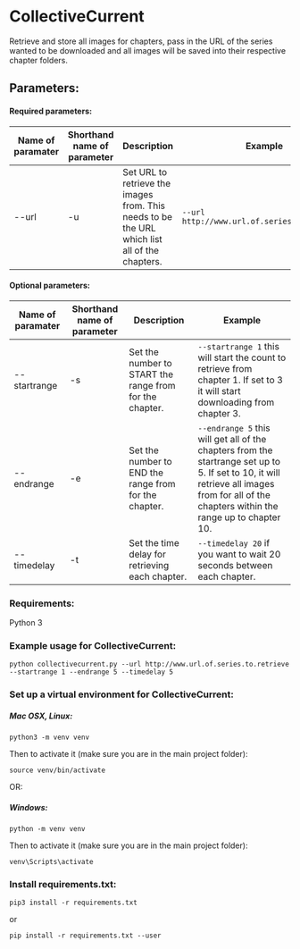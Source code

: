 # CollectiveCurrent

Retrieve and store all images for chapters, pass in the URL of the series wanted to be downloaded and all images will be saved into their respective chapter folders.

## Parameters:
#### Required parameters:
| Name of paramater | Shorthand name of parameter | Description | Example |
|-------------- | ------------- | ------------- | ------------- |
| --url | -u | Set URL to retrieve the images from. This needs to be the URL which list all of the chapters. | `--url http://www.url.of.series.to.retrieve` |


#### Optional parameters:
| Name of paramater | Shorthand name of parameter | Description | Example |
|-------------- | ------------- | ------------- | ------------- |
| --startrange | -s | Set the number to START the range from for the chapter. | `--startrange 1` this will start the count to retrieve from chapter 1. If set to 3 it will start downloading from chapter 3. |
| --endrange | -e | Set the number to END the range from for the chapter. | `--endrange 5` this will get all of the chapters from the startrange set up to 5. If set to 10, it will retrieve all images from for all of the chapters within the range up to chapter 10. |
| --timedelay | -t | Set the time delay for retrieving each chapter. | `--timedelay 20` if you want to wait 20 seconds between each chapter. |

### Requirements:
Python 3

### Example usage for CollectiveCurrent:

```python collectivecurrent.py --url http://www.url.of.series.to.retrieve --startrange 1 --endrange 5 --timedelay 5```

### Set up a virtual environment for CollectiveCurrent:

##### Mac OSX, Linux:

```python3 -m venv venv```

Then to activate it (make sure you are in the main project folder):

```source venv/bin/activate```

OR:

##### Windows:
```python -m venv venv```

Then to activate it (make sure you are in the main project folder):

```venv\Scripts\activate```

### Install requirements.txt:
```pip3 install -r requirements.txt```

or

```pip install -r requirements.txt --user```
